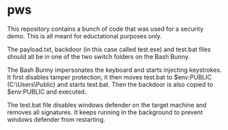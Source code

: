 # pws
This repository contains a bunch of code that was used for a security demo. This is all meant for eductational purposes only.

The payload.txt, backdoor (in this case called test.exe) and test.bat files should all be in one of the two switch folders on the Bash Bunny.

The Bash Bunny impersonates the keyboard and starts injecting keystrokes. It first disables tamper protection, it then moves test.bat to $env:PUBLIC (C:\Users\Public) and starts test.bat. Then the backdoor is also copied to $env:PUBLIC and executed.


The test.bat file disables windows defender on the target machine and removes all signatures. It keeps running in the background to prevent windows defender from restarting.
